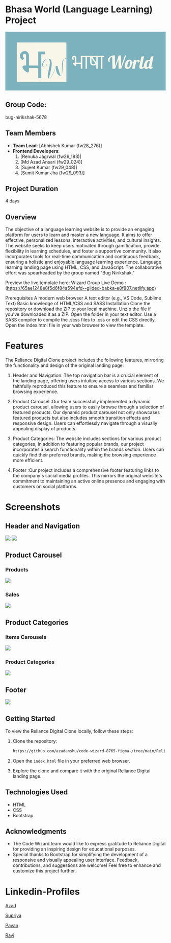 
# Bhasa World (Language Learning) Project
<img src="Images\logo.jpeg">

## Group Code:

bug-nirikshak-5678

## Team Members

- **Team Lead**: [Abhishek Kumar (fw28_276)]
- **Frontend Developers**:
  1. [Renuka Jagrwal (fw29_183)]
  2. [Md Azad Ansari (fw29_024)]
  3. [Sujeet Kumar (fw29_048)]
  4. [Sumit Kumar Jha (fw29_093)]
  

## Project Duration

4 days
## Overview


The objective of a language learning website is to provide an engaging platform for users to learn and master a new language. It aims to offer effective, personalized lessons, interactive activities, and cultural insights. The website seeks to keep users motivated through gamification, provide flexibility in learning schedules, and foster a supportive community. It also incorporates tools for real-time communication and continuous feedback, ensuring a holistic and enjoyable language learning experience.
Language learning landing page using HTML, CSS, and JavaScript. The collaborative effort was spearheaded by the group named "Bug Nirikshak."

Preview the live template here: Wizard Group Live Demo  : (https://65ae1248e8f5d6f84a594efd--gilded-babka-e8f807.netlify.app)

Prerequisites
A modern web browser
A text editor (e.g., VS Code, Sublime Text)
Basic knowledge of HTML/CSS and SASS
Installation
Clone the repository or download the ZIP to your local machine.
Unzip the file if you've downloaded it as a ZIP.
Open the folder in your text editor.
Use a SASS compiler to compile the .scss files to .css or edit the CSS directly.
Open the index.html file in your web browser to view the template.

# Features

The Reliance Digital Clone project includes the following features, mirroring the functionality and design of the original landing page:


1. Header and Navigation: The top navigation bar is a crucial element of the landing page, offering users intuitive access to various sections. We faithfully reproduced this feature to ensure a seamless and familiar browsing experience.

2. Product Carousel :Our team successfully implemented a dynamic product carousel, allowing users to easily browse through a selection of featured products. Our dynamic product carousel not only showcases featured products but also includes smooth transition effects and responsive design. Users can effortlessly navigate through a visually appealing display of products.

3. Product Categories: The website includes sections for various product categories, In addition to featuring popular brands, our project incorporates a search functionality within the brands section. Users can quickly find their preferred brands, making the browsing experience more efficient.

4. Footer :Our project includes a comprehensive footer featuring links to the company's social media profiles. This mirrors the original website's commitment to maintaining an active online presence and engaging with customers on social platforms.

# Screenshots


## Header and Navigation

<img src="Screenshot 2024-01-01 130837.png">

<img src="Carousel-offer.png">

## Product Carousel

### Products
<img src="crausel-item.png">

### Sales
<img src="Midnight-sale.png">

## Product Categories

### Items Carousels

<img src="Crausel-product.png">

### Product Categories


<img src="product-cat.png">

## Footer 

<img src="reliance-footer.png">

## Getting Started

To view the Reliance Digital Clone locally, follow these steps:

1. Clone the repository:

   ```bash
   https://github.com/azadanshu/code-wizard-8765-figma-/tree/main/Reliance%20digital%20project
   ```

2. Open the `index.html` file in your preferred web browser.

3. Explore the clone and compare it with the original Reliance Digital landing page.


## Technologies Used

- HTML
- CSS
- Bootstrap


## Acknowledgments

- The Code Wizard team would like to express gratitude to Reliance Digital for providing an inspiring design for educational purposes.
- Special thanks to Bootstrap for simplifying the development of a responsive and visually appealing user interface.
Feedback, contributions, and suggestions are welcome! Feel free to enhance and customize this project further.

# Linkedin-Profiles
 <a href="https://www.linkedin.com/in/md-azad-ansari-b08196218" target="_parent">Azad</a> 
 
 <a href="https://www.linkedin.com/in/supriya-hatele-b0696b1bb" target="_parent">Supriya</a>
 
 <a href="https://www.linkedin.com/in/pavankumar25/" target="_parent">Pavan</a>
 
 <a href="https://www.linkedin.com/in/ravimishra007" target="_parent">Ravi</a>


